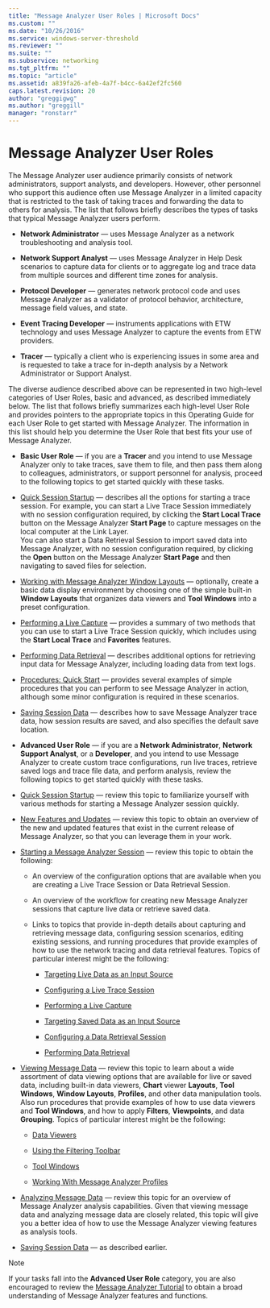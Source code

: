 ```yaml
---
title: "Message Analyzer User Roles | Microsoft Docs"
ms.custom: ""
ms.date: "10/26/2016"
ms.service: windows-server-threshold
ms.reviewer: ""
ms.suite: ""
ms.subservice: networking
ms.tgt_pltfrm: ""
ms.topic: "article"
ms.assetid: a839fa26-afeb-4a7f-b4cc-6a42ef2fc560
caps.latest.revision: 20
author: "greggigwg"
ms.author: "greggill"
manager: "ronstarr"
---
```


# Message Analyzer User Roles

The Message Analyzer user audience primarily consists of network administrators,  support analysts, and developers. However, other personnel who support this audience often use Message Analyzer in a limited capacity that is restricted to the task of taking traces and forwarding the data to others for analysis. The list that follows briefly describes  the types of tasks that typical Message Analyzer users perform.

- **Network Administrator** — uses  Message Analyzer as a network troubleshooting and analysis tool.

- **Network Support Analyst** — uses  Message Analyzer in  Help Desk scenarios to capture data for clients or to aggregate log and trace data from multiple sources and different time zones for analysis.

- **Protocol Developer** — generates  network protocol code and uses Message Analyzer as a  validator of protocol  behavior, architecture, message field values, and state.

- **Event Tracing Developer** — instruments applications with ETW technology and uses Message Analyzer to capture the events from ETW providers.

- **Tracer** — typically a client who is experiencing issues in some area and is requested to take a trace for in-depth analysis by a Network Administrator or Support Analyst.

The diverse audience described above can be represented  in two high-level categories of User Roles, basic and advanced, as described immediately below. The list that follows briefly summarizes each high-level User Role and provides pointers to the appropriate topics in this Operating Guide for each User Role to get started with Message Analyzer. The information in this list should help you determine the User Role that best fits your use of Message Analyzer.

- **Basic User Role** — if you are a **Tracer** and you intend to use Message Analyzer only to take traces, save them to file, and then pass them along to colleagues, administrators, or support personnel for analysis, proceed to the following topics to get started quickly with these tasks.

 - [Quick Session Startup](quick-session-startup.md) — describes all the options for starting a trace session. For example, you can start a Live Trace Session immediately with no session configuration required, by clicking the **Start Local Trace** button on the Message Analyzer **Start Page** to capture messages on the local computer at the Link Layer.<br />You can also start a Data Retrieval Session to import saved data into Message Analyzer, with no session configuration required, by clicking the **Open** button on the Message Analyzer **Start Page** and then navigating to saved files for selection.

 - [Working with Message Analyzer Window Layouts](working-with-message-analyzer-window-layouts.md) — optionally, create a basic data display environment by choosing one of the simple built-in **Window Layouts** that organizes data viewers and **Tool Windows** into a preset configuration.

 - [Performing a Live Capture](performing-a-live-capture.md) — provides a summary of two methods that you can use to start  a Live Trace Session quickly, which includes using the **Start Local Trace** and **Favorites** features.

 - [Performing Data Retrieval](performing-data-retrieval.md) — describes additional options for retrieving input data for Message Analyzer, including loading data from text logs.

 - [Procedures: Quick Start](procedures-quick-start.md) — provides several examples of simple procedures that you can perform to see Message Analyzer in action, although some minor configuration is required in these scenarios.

 - [Saving Session Data](saving-session-data.md) — describes how to save Message Analyzer trace data, how session results are saved, and also specifies the default save location.

- **Advanced User Role** — if you are a **Network Administrator**, **Network Support Analyst**, or a **Developer**, and you intend to use Message Analyzer to create custom trace configurations, run live  traces, retrieve saved logs and trace file data, and perform analysis, review the following topics to get started quickly with these tasks.

 - [Quick Session Startup](quick-session-startup.md) — review this topic to familiarize yourself with various methods for starting a Message Analyzer session quickly.

 - [New Features and Updates](new-features-and-updates.md) — review this topic to obtain an overview of the new and updated features that exist in the current release of Message Analyzer, so that you can leverage them in your work.

 - [Starting a Message Analyzer Session](starting-a-message-analyzer-session.md) — review this topic to obtain the following:

    - An overview of the configuration options that are available when you are creating a Live Trace Session or Data Retrieval Session.

    - An overview of the workflow for creating new Message Analyzer sessions that capture live data or retrieve  saved data.

    - Links to topics that provide in-depth details about capturing and retrieving message data, configuring session scenarios, editing existing sessions, and running procedures that provide examples of how to use the network tracing and data retrieval features. Topics of particular interest might be the following:

      - [Targeting Live Data as an Input Source](targeting-live-data-as-an-input-source.md)

      - [Configuring a Live Trace Session](configuring-a-live-trace-session.md)

      - [Performing a Live Capture](performing-a-live-capture.md)

      - [Targeting Saved Data as an Input Source](targeting-saved-data-as-an-input-source.md)

      - [Configuring a Data Retrieval Session](configuring-a-data-retrieval-session.md)

      - [Performing Data Retrieval](performing-data-retrieval.md)

 - [Viewing Message Data](viewing-message-data.md) — review this topic to learn about a wide assortment of data viewing options that are available for live or saved data, including built-in data viewers, **Chart** viewer **Layouts**, **Tool Windows**, **Window Layouts**, **Profiles**, and other data manipulation tools. Also run procedures that provide examples of how to use data viewers and **Tool Windows**, and how to apply **Filters**, **Viewpoints**, and data **Grouping**. Topics of particular interest might be the following:

    - [Data Viewers](data-viewers.md)

    - [Using the Filtering Toolbar](using-the-filtering-toolbar.md)

    - [Tool Windows](tool-windows.md)

    - [Working With Message Analyzer Profiles](working-with-message-analyzer-profiles.md)

 - [Analyzing Message Data](analyzing-message-data.md) — review this topic for an overview of Message Analyzer analysis capabilities. Given that viewing message data and analyzing message data are closely related, this topic will give you a better idea of how to use the Message Analyzer viewing features as analysis tools.

 - [Saving Session Data](saving-session-data.md) — as described earlier.

> [!NOTE]
> If your tasks fall into the **Advanced User Role** category, you are also encouraged to review the [Message Analyzer Tutorial](message-analyzer-tutorial.md) to obtain a broad understanding of Message Analyzer features and functions.